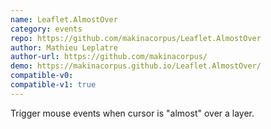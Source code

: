 ```yaml
---
name: Leaflet.AlmostOver
category: events
repo: https://github.com/makinacorpus/Leaflet.AlmostOver
author: Mathieu Leplatre
author-url: https://github.com/makinacorpus/
demo: https://makinacorpus.github.io/Leaflet.AlmostOver/
compatible-v0:
compatible-v1: true
---
```


Trigger mouse events when cursor is "almost" over a layer.
